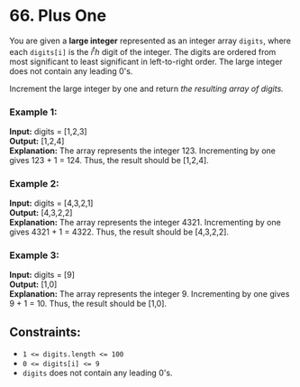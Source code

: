# 66. Plus One

You are given a **large integer** represented as an integer array `digits`, where each `digits[i]` is the $i^th$ digit of the integer. The digits are ordered from most significant to least significant in left-to-right order. The large integer does not contain any leading 0's.

Increment the large integer by one and return *the resulting array of digits.*

### Example 1:
**Input:** digits = [1,2,3]  
**Output:** [1,2,4]  
**Explanation:** The array represents the integer 123.
Incrementing by one gives 123 + 1 = 124.
Thus, the result should be [1,2,4].

### Example 2:
**Input:** digits = [4,3,2,1]  
**Output:** [4,3,2,2]  
**Explanation:** The array represents the integer 4321.
Incrementing by one gives 4321 + 1 = 4322.
Thus, the result should be [4,3,2,2].

### Example 3:
**Input:** digits = [9]  
**Output:** [1,0]  
**Explanation:** The array represents the integer 9.
Incrementing by one gives 9 + 1 = 10.
Thus, the result should be [1,0].  
 
## Constraints:
- `1 <= digits.length <= 100`
- `0 <= digits[i] <= 9`
- `digits` does not contain any leading 0's.
